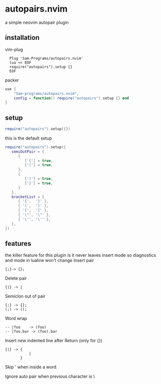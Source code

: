 # autopairs.nvim
a simple neovim autopair plugin 
## installation
vim-plug
```vim
  Plug 'Sam-Programs/autopairs.nvim'
  lua << EOF
  require("autopairs").setup {}
  EOF
```
packer
```lua
use {
    "Sam-programs/autopairs.nvim",
    config = function() require("autopairs").setup {} end
}
```
## setup
``` lua 
require("autopairs").setup({})
```
this is the default setup
```lua
require("autopairs").setup({
   semiOutPair = {
      {
         ['{'] = true,
         ['('] = true,
      },
      {
         [')'] = true,
         ['}'] = true,
      }
   },
   bracketList = {
      { '{',  '}' },
      { '(',  ')' },
      { '[',  ']' },
      { '\"', '\"' },
      { '\'', '\'' },
   },
})
```
## features
the killer feature for this plugin is it never leaves insert mode
so diagnostics and mode in lualine  won't change
Insert pair
```
{;}-> {};
```
Delete pair
```
{|} -> |
```
Semiclon out of pair
```
{;} -> {};
(;) -> ();
```
Word wrap
```
-- |foo    -> (foo)
-- |foo.bar -> (foo).bar
```
Insert new indented line after Return (only for {})
```
{|} -> {
           |
       }
```
Skip ' when inside a word

Ignore auto pair when previous character is \
